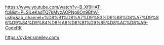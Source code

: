 
https://www.youtube.com/watch?v=B_Xf9HAT-fc&list=PLSiLeKadTQ7kMvzAOPNg8On9BfhV-us6p&ab_channel=%D8%B1%D8%A7%D9%83%D9%88%D8%A7%D9%86%D9%84%D9%84%D8%A8%D8%B1%D9%85%D8%AC%D8%A9-CodeRK

https://cyber.smeiley.com/